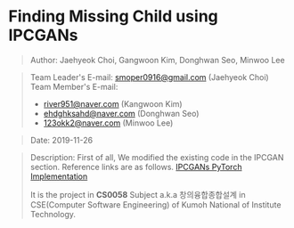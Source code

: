 # Finding Missing Child using IPCGANs

> Author: Jaehyeok Choi, Gangwoon Kim, Donghwan Seo, Minwoo Lee

> Team Leader's E-mail: smoper0916@gmail.com (Jaehyeok Choi)  
> Team Member's E-mail:   
> * river951@naver.com (Kangwoon Kim)  
> * ehdghksahd@naver.com (Donghwan Seo)  
> * 123okk2@naver.com (Minwoo Lee)  

> Date: 2019-11-26

> Description: First of all, We modified the existing code in the IPCGAN section. Reference links are as follows. 
>[IPCGANs PyTorch Implementation](https://github.com/guyuchao/IPCGANs-Pytorch)
>
> It is the project in **CS0058** Subject a.k.a 창의융합종합설계 in CSE(Computer Software Engineering) of Kumoh National of Institute Technology.

